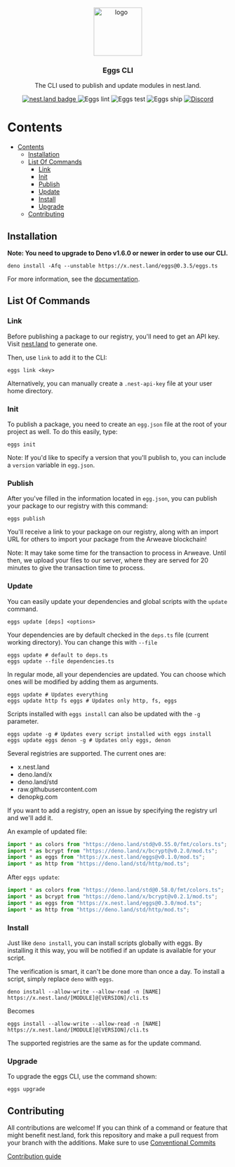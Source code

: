 <br />
<p align="center">
  <a href="https://github.com/nestdotland/nest.land">
    <img
       src="https://raw.githubusercontent.com/nestdotland/nest.land/master/public/images/nest.land/logo_light.svg"
       alt="logo"
       width="110"
    >
  </a>

<h3 align="center">Eggs CLI</h3>
<p align="center">
    The CLI used to publish and update modules in nest.land.
  </p>
  <p align="center">
    <a href="https://nest.land/package/eggs">
      <img src="https://nest.land/badge.svg" alt="nest.land badge">
    </a>
    <img
      src="https://github.com/nestdotland/eggs/workflows/Lint/badge.svg"
      alt="Eggs lint"
    >
    <img
      src="https://github.com/nestdotland/eggs/workflows/Test/badge.svg"
      alt="Eggs test"
    >
    <img
      src="https://github.com/nestdotland/eggs/workflows/Ship/badge.svg"
      alt="Eggs ship"
    >
    <a href="https://discord.gg/hYUsX3H">
      <img
        src="https://img.shields.io/discord/722823139960291328?label=Discord&logo=discord"
        alt="Discord"
      >
    </a>
  </p>
</p>

# Contents

- [Contents](#contents)
  - [Installation](#installation)
  - [List Of Commands](#list-of-commands)
    - [Link](#link)
    - [Init](#init)
    - [Publish](#publish)
    - [Update](#update)
    - [Install](#install)
    - [Upgrade](#upgrade)
  - [Contributing](#contributing)

## Installation

**Note: You need to upgrade to Deno v1.6.0 or newer in order to use our CLI.**

```shell script
deno install -Afq --unstable https://x.nest.land/eggs@0.3.5/eggs.ts
```

For more information, see the [documentation](https://docs.nest.land/).

## List Of Commands

### Link

Before publishing a package to our registry, you'll need to get an API key.
Visit [nest.land](https://nest.land/#start) to generate one.

Then, use `link` to add it to the CLI:

```shell script
eggs link <key>
```

Alternatively, you can manually create a `.nest-api-key` file at your user home
directory.

### Init

To publish a package, you need to create an `egg.json` file at the root of your
project as well. To do this easily, type:

```shell script
eggs init
```

Note: If you'd like to specify a version that you'll publish to, you can include
a `version` variable in `egg.json`.

### Publish

After you've filled in the information located in `egg.json`, you can publish
your package to our registry with this command:

```shell script
eggs publish
```

You'll receive a link to your package on our registry, along with an import URL
for others to import your package from the Arweave blockchain!

Note: It may take some time for the transaction to process in Arweave. Until
then, we upload your files to our server, where they are served for 20 minutes
to give the transaction time to process.

### Update

You can easily update your dependencies and global scripts with the `update`
command.

```shell script
eggs update [deps] <options>
```

Your dependencies are by default checked in the `deps.ts` file (current working
directory). You can change this with `--file`

```shell script
eggs update # default to deps.ts
eggs update --file dependencies.ts
```

In regular mode, all your dependencies are updated. You can choose which ones
will be modified by adding them as arguments.

```shell script
eggs update # Updates everything
eggs update http fs eggs # Updates only http, fs, eggs
```

Scripts installed with `eggs install` can also be updated with the `-g`
parameter.

```shell script
eggs update -g # Updates every script installed with eggs install
eggs update eggs denon -g # Updates only eggs, denon
```

Several registries are supported. The current ones are:

- x.nest.land
- deno.land/x
- deno.land/std
- raw.githubusercontent.com
- denopkg.com

If you want to add a registry, open an issue by specifying the registry url and
we'll add it.

An example of updated file:

```ts
import * as colors from "https://deno.land/std@v0.55.0/fmt/colors.ts";
import * as bcrypt from "https://deno.land/x/bcrypt@v0.2.0/mod.ts";
import * as eggs from "https://x.nest.land/eggs@v0.1.0/mod.ts";
import * as http from "https://deno.land/std/http/mod.ts";
```

After `eggs update`:

```ts
import * as colors from "https://deno.land/std@0.58.0/fmt/colors.ts";
import * as bcrypt from "https://deno.land/x/bcrypt@v0.2.1/mod.ts";
import * as eggs from "https://x.nest.land/eggs@0.3.0/mod.ts";
import * as http from "https://deno.land/std/http/mod.ts";
```

### Install

Just like `deno install`, you can install scripts globally with eggs. By
installing it this way, you will be notified if an update is available for your
script.

The verification is smart, it can't be done more than once a day. To install a
script, simply replace `deno` with `eggs`.

```shell script
deno install --allow-write --allow-read -n [NAME] https://x.nest.land/[MODULE]@[VERSION]/cli.ts
```

Becomes

```shell script
eggs install --allow-write --allow-read -n [NAME] https://x.nest.land/[MODULE]@[VERSION]/cli.ts
```

The supported registries are the same as for the update command.

### Upgrade

To upgrade the eggs CLI, use the command shown:

```shell script
eggs upgrade
```

## Contributing

All contributions are welcome! If you can think of a command or feature that
might benefit nest.land, fork this repository and make a pull request from your
branch with the additions. Make sure to use
[Conventional Commits](https://www.conventionalcommits.org/en/v1.0.0/)

[Contribution guide](.github/CONTRIBUTING.md)
